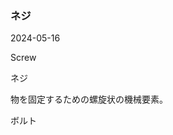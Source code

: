 <article id="ネジ">

### ネジ

<p class="st_update_header">2024-05-16</p>
<p class="st_name_header_en">Screw</p>
<p class="st_name_header_jp">ネジ</p>
<div class="article_explanation">物を固定するための螺旋状の機械要素。</div>
<p class="st_name_header_synonyms">ボルト</p>
</article>
